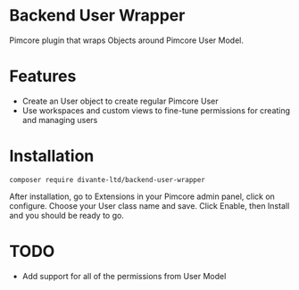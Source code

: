 # Backend User Wrapper
Pimcore plugin that wraps Objects around Pimcore User Model.
# Features
  - Create an User object to create regular Pimcore User
  - Use workspaces and custom views to fine-tune permissions for creating and managing users
# Installation
```
composer require divante-ltd/backend-user-wrapper
```
After installation, go to Extensions in your Pimcore admin panel, click on configure. Choose your User class name and save. Click Enable, then Install and you should be ready to go.
# TODO
  - Add support for all of the permissions from User Model
